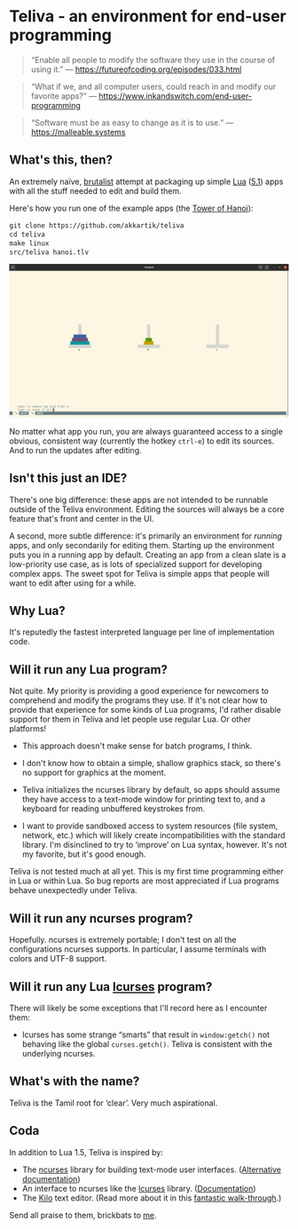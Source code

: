 # Teliva - an environment for end-user programming

> &ldquo;Enable all people to modify the software they use in the course of using it.&rdquo;
> &mdash; https://futureofcoding.org/episodes/033.html

> &ldquo;What if we, and all computer users, could reach in and modify our favorite apps?&rdquo;
> &mdash; https://www.inkandswitch.com/end-user-programming

> &ldquo;Software must be as easy to change as it is to use.&rdquo;
> &mdash; https://malleable.systems

## What's this, then?

An extremely naïve, [brutalist](https://en.wikipedia.org/wiki/Brutalist_architecture)
attempt at packaging up simple [Lua](http://www.lua.org) ([5.1](https://www.lua.org/manual/5.1))
apps with all the stuff needed to edit and build them.

Here's how you run one of the example apps (the [Tower of Hanoi](https://en.wikipedia.org/wiki/Tower_of_Hanoi)):

```
git clone https://github.com/akkartik/teliva
cd teliva
make linux
src/teliva hanoi.tlv
```

<img alt='screenshot of Teliva running the Towers of Hanoi' src='doc/hanoi.png'>

No matter what app you run, you are always guaranteed access to a single
obvious, consistent way (currently the hotkey `ctrl-e`) to edit its sources.
And to run the updates after editing.

## Isn't this just an IDE?

There's one big difference: these apps are not intended to be runnable outside
of the Teliva environment. Editing the sources will always be a core feature
that's front and center in the UI.

A second, more subtle difference: it's primarily an environment for _running_
apps, and only secondarily for editing them. Starting up the environment puts
you in a running app by default. Creating an app from a clean slate is a
low-priority use case, as is lots of specialized support for developing
complex apps. The sweet spot for Teliva is simple apps that people will want
to edit after using for a while.

## Why Lua?

It's reputedly the fastest interpreted language per line of implementation
code.

## Will it run any Lua program?

Not quite. My priority is providing a good experience for newcomers to
comprehend and modify the programs they use. If it's not clear how to provide
that experience for some kinds of Lua programs, I'd rather disable support for
them in Teliva and let people use regular Lua. Or other platforms!

- This approach doesn't make sense for batch programs, I think.

- I don't know how to obtain a simple, shallow graphics stack, so there's no
  support for graphics at the moment.

- Teliva initializes the ncurses library by default, so apps should assume
  they have access to a text-mode window for printing text to, and a keyboard
  for reading unbuffered keystrokes from.

- I want to provide sandboxed access to system resources (file system,
  network, etc.) which will likely create incompatibilities with the standard
  library. I'm disinclined to try to &lsquo;improve&rsquo; on Lua syntax,
  however. It's not my favorite, but it's good enough.

Teliva is not tested much at all yet. This is my first time programming either
in Lua or within Lua. So bug reports are most appreciated if Lua programs
behave unexpectedly under Teliva.

## Will it run any ncurses program?

Hopefully. ncurses is extremely portable; I don't test on all the
configurations ncurses supports. In particular, I assume terminals with colors
and UTF-8 support.

## Will it run any Lua [lcurses](https://github.com/lcurses/lcurses) program?

There will likely be some exceptions that I'll record here as I encounter them:

- lcurses has some strange &ldquo;smarts&rdquo; that result in
  `window:getch()` not behaving like the global `curses.getch()`. Teliva is
  consistent with the underlying ncurses.

## What's with the name?

Teliva is the Tamil root for &lsquo;clear&rsquo;. Very much aspirational.

## Coda

In addition to Lua 1.5, Teliva is inspired by:

* The [ncurses](https://tldp.org/HOWTO/NCURSES-Programming-HOWTO) library for
  building text-mode user interfaces. ([Alternative documentation](https://tldp.org/LDP/lpg-0.4.pdf))
* An interface to ncurses like the [lcurses](https://github.com/lcurses/lcurses)
  library. ([Documentation](http://lcurses.github.io/lcurses))
* The [Kilo](https://github.com/antirez/kilo) text editor. (Read more about it
  in this [fantastic walk-through](https://viewsourcecode.org/snaptoken/kilo).)

Send all praise to them, brickbats to [me](http://akkartik.name/contact).
